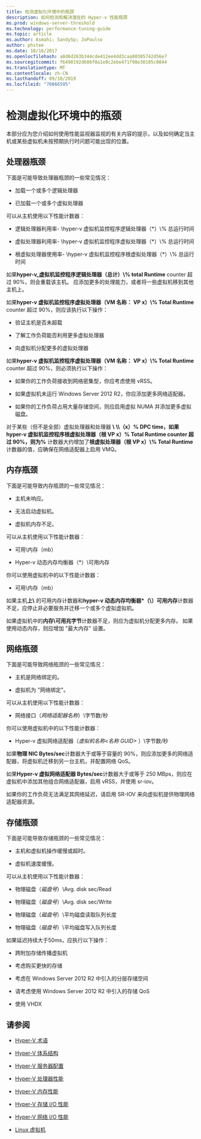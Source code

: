 ```yaml
---
title: 检测虚拟化环境中的瓶颈
description: 如何检测和解决潜在的 Hyper-v 性能瓶颈
ms.prod: windows-server-threshold
ms.technology: performance-tuning-guide
ms.topic: article
ms.author: Asmahi; SandySp; JoPoulso
author: phstee
ms.date: 10/16/2017
ms.openlocfilehash: a0d6d263b344cde412ee4dd3caa80305742d56e7
ms.sourcegitcommit: f6490192d686f0a1e0c2ebe471f98e30105c0844
ms.translationtype: MT
ms.contentlocale: zh-CN
ms.lasthandoff: 09/10/2019
ms.locfileid: "70866595"
---
```

# <a name="detecting-bottlenecks-in-a-virtualized-environment"></a>检测虚拟化环境中的瓶颈

本部分应为您介绍如何使用性能监视器监视的有关内容的提示，以及如何确定当主机或某些虚拟机未按预期执行时问题可能出现的位置。

## <a name="processor-bottlenecks"></a>处理器瓶颈

下面是可能导致处理器瓶颈的一些常见情况：

-   加载一个或多个逻辑处理器

-   已加载一个或多个虚拟处理器

可以从主机使用以下性能计数器：

-   逻辑处理器利用率- \\hyper-v 虚拟机监控程序逻辑处理器（\*）\\% 总运行时间

-   虚拟处理器利用率- \\hyper-v 虚拟机监控程序虚拟处理器（\*）\\% 总运行时间

-   根虚拟处理器使用率- \\hyper-v 虚拟机监控程序根虚拟处理器（\*）\\% 总运行时间

如果**hyper-v\_虚拟机监控程序逻辑处理器（总计）\\% total Runtime** counter 超过 90%，则会重载该主机。 应添加更多的处理能力，或者将一些虚拟机移到其他主机上。

如果**hyper-v 虚拟机监控程序虚拟处理器（VM 名称： VP x）\\% Total Runtime** counter 超过 90%，则应该执行以下操作：

-   验证主机是否未超载

-   了解工作负荷能否利用更多虚拟处理器

-   向虚拟机分配更多的虚拟处理器

如果**hyper-v 虚拟机监控程序虚拟处理器（VM 名称： VP x）\\% Total Runtime** counter 超过 90%，则必须执行以下操作：

-   如果你的工作负荷接收到网络密集型，你应考虑使用 vRSS。

-   如果虚拟机未运行 Windows Server 2012 R2，你应添加更多网络适配器。

-   如果你的工作负荷占用大量存储空间，则应启用虚拟 NUMA 并添加更多虚拟磁盘。

对于某些（但不是全部）虚拟处理器和处理器 **\\** **\\\\（x）% DPC time，如果 hyper-v 虚拟机监控程序根虚拟处理器（根 VP x）% Total Runtime counter 超过 90%，则为%** 计数器大约增加了**根虚拟处理器（根 VP x）\\% Total Runtime**计数器的值，应确保在网络适配器上启用 VMQ。

## <a name="memory-bottlenecks"></a>内存瓶颈

下面是可能导致内存瓶颈的一些常见情况：

-   主机未响应。

-   无法启动虚拟机。

-   虚拟机内存不足。

可以从主机使用以下性能计数器：

-   可用\\内存（mb）

-   Hyper-v 动态内存均衡器（\*）\\可用内存

你可以使用虚拟机中的以下性能计数器：

-   可用\\内存（mb）

如果主机**上\\** 的可用内存计数器和**hyper-v 动态内存均衡器\*（\\）可用内存**计数器不足，应停止非必要服务并迁移一个或多个虚拟虚拟机。

如果虚拟机中的**内存\\可用兆字节**计数器不足，则应为虚拟机分配更多内存。 如果使用动态内存，则应增加 "最大内存" 设置。

## <a name="network-bottlenecks"></a>网络瓶颈

下面是可能导致网络瓶颈的一些常见情况：

-   主机是网络绑定的。

-   虚拟机为 "网络绑定"。

可以从主机使用以下性能计数器：

-   网络接口（*网络适配器名称*）\\字节数/秒

你可以使用虚拟机中的以下性能计数器：

-   Hyper-v 虚拟网络适配器（*虚拟机名称&lt;名称 GUID&gt;* ）\\字节数/秒

如果**物理 NIC Bytes/sec**计数器大于或等于容量的 90%，则应添加更多的网络适配器，将虚拟机迁移到另一台主机，并配置网络 QoS。

如果**Hyper-v 虚拟网络适配器 Bytes/sec**计数器大于或等于 250 MBps，则应在虚拟机中添加其他组合网络适配器，启用 vRSS，并使用 sr-iov。

如果你的工作负荷无法满足其网络延迟，请启用 SR-IOV 来向虚拟机提供物理网络适配器资源。

## <a name="storage-bottlenecks"></a>存储瓶颈

下面是可能导致存储瓶颈的一些常见情况：

-   主机和虚拟机操作缓慢或超时。

-   虚拟机速度缓慢。

可以从主机使用以下性能计数器：

-   物理磁盘（*磁盘号*）\\Avg. disk sec/Read

-   物理磁盘（*磁盘号*）\\Avg. disk sec/Write

-   物理磁盘（*磁盘号*）\\平均磁盘读取队列长度

-   物理磁盘（*磁盘号*）\\平均磁盘写入队列长度

如果延迟持续大于50ms，应执行以下操作：

-   跨附加存储传播虚拟机

-   考虑购买更快的存储

-   考虑在 Windows Server 2012 R2 中引入的分层存储空间

-   请考虑使用 Windows Server 2012 R2 中引入的存储 QoS

-   使用 VHDX

## <a name="see-also"></a>请参阅

-   [Hyper-V 术语](terminology.md)

-   [Hyper-V 体系结构](architecture.md)

-   [Hyper-V 服务器配置](configuration.md)

-   [Hyper-V 处理器性能](processor-performance.md)

-   [Hyper-V 内存性能](memory-performance.md)

-   [Hyper-V 存储 I/O 性能](storage-io-performance.md)

-   [Hyper-V 网络 I/O 性能](network-io-performance.md)

-   [Linux 虚拟机](linux-virtual-machine-considerations.md)
